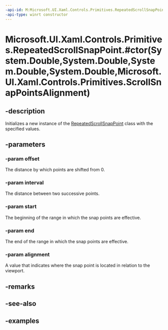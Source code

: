 ```yaml
---
-api-id: M:Microsoft.UI.Xaml.Controls.Primitives.RepeatedScrollSnapPoint.#ctor(System.Double,System.Double,System.Double,System.Double,Microsoft.UI.Xaml.Controls.Primitives.ScrollSnapPointsAlignment)
-api-type: winrt constructor
---
```


# Microsoft.UI.Xaml.Controls.Primitives.RepeatedScrollSnapPoint.#ctor(System.Double,System.Double,System.Double,System.Double,Microsoft.UI.Xaml.Controls.Primitives.ScrollSnapPointsAlignment)

<!--
public RepeatedScrollSnapPoint (double offset, double interval, double start, double end, Microsoft.UI.Xaml.Controls.Primitives.ScrollSnapPointsAlignment alignment);
-->


## -description

Initializes a new instance of the [RepeatedScrollSnapPoint](repeatedscrollsnappoint.md) class with the specified values.

## -parameters

### -param offset

The distance by which points are shifted from 0.

### -param interval

The distance between two successive points.

### -param start

The beginning of the range in which the snap points are effective.

### -param end

The end of the range in which the snap points are effective.

### -param alignment

A value that indicates where the snap point is located in relation to the viewport.

## -remarks

## -see-also

## -examples


